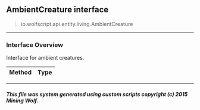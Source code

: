 ## AmbientCreature __interface__

>io.wolfscript.api.entity.living.AmbientCreature

---

### Interface Overview

Interface for ambient creatures.

Method | Type   
--- | :--- 



---



##### This file was system generated using custom scripts copyright (c) 2015 Mining Wolf.
	

